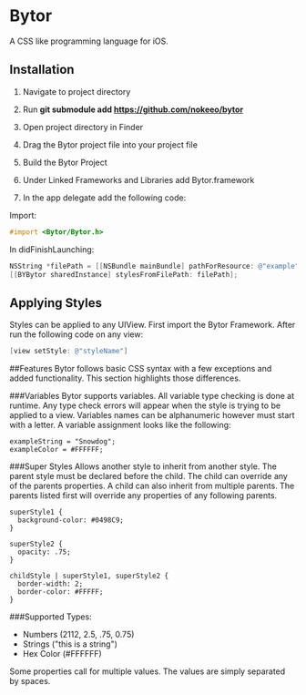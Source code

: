 # Bytor
A CSS like programming language for iOS.

## Installation
1. Navigate to project directory
2. Run **git submodule add https://github.com/nokeeo/bytor**
3. Open project directory in Finder
4. Drag the Bytor project file into your project file
5. Build the Bytor Project
6. Under Linked Frameworks and Libraries add Bytor.framework

8. In the app delegate add the following code:

Import:
```Objective-C
#import <Bytor/Bytor.h>
```

In didFinishLaunching:
```Objective-C
NSString *filePath = [[NSBundle mainBundle] pathForResource: @"example" ofType: @"bytor"];
[[BYBytor sharedInstance] stylesFromFilePath: filePath];
```

## Applying Styles
Styles can be applied to any UIView. First import the Bytor Framework. After run the following code on any view:
```Objective-C
[view setStyle: @"styleName"]
```

##Features
Bytor follows basic CSS syntax with a few exceptions and added functionality.  This section highlights those differences.

###Variables
Bytor supports variables. All variable type checking is done at runtime. Any type check errors will appear when the style is trying to be applied to a view. Variables names can be alphanumeric however must start with a letter. A variable assignment looks like the following:
```
exampleString = "Snowdog";
exampleColor = #FFFFFF;
```

###Super Styles
Allows another style to inherit from another style.  The parent style must be declared before the child. The child can override any of the parents properties. A child can also inherit from multiple parents. The parents listed first will override any properties of any following parents.
```
superStyle1 {
  background-color: #0498C9;
}

superStyle2 {
  opacity: .75;
}

childStyle | superStyle1, superStyle2 {
  border-width: 2;
  border-color: #FFFFF;
}
```

###Supported Types:
- Numbers (2112, 2.5, .75, 0.75)
- Strings ("this is a string")
- Hex Color (#FFFFFF)

Some properties call for multiple values.  The values are simply separated by spaces.
